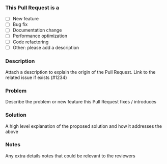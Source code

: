 ### This Pull Request is a

- [ ] New feature
- [ ] Bug fix
- [ ] Documentation change
- [ ] Performance optimization
- [ ] Code refactoring
- [ ] Other: please add a description

### Description

Attach a description to explain the origin of the Pull Request.
Link to the related issue if exists (#1234)

### Problem 

Describe the problem or new feature this Pull Request fixes / introduces

### Solution 

A high level explanation of the proposed solution and how it addresses the above

### Notes

Any extra details notes that could be relevant to the reviewers
